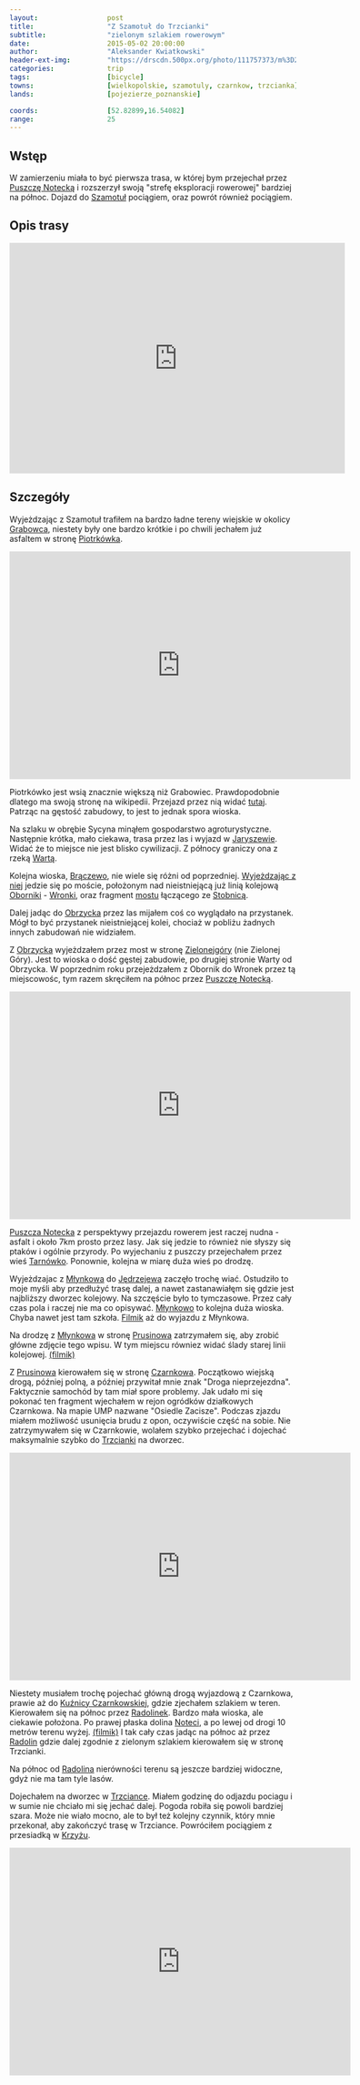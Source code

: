 ```yaml
---
layout:                 post
title:                  "Z Szamotuł do Trzcianki"
subtitle:               "zielonym szlakiem rowerowym"
date:                   2015-05-02 20:00:00
author:                 "Aleksander Kwiatkowski"
header-ext-img:         "https://drscdn.500px.org/photo/111757373/m%3D2048/76b4921e336aac1ba799ff54684fcf00"
categories:             trip
tags:                   [bicycle]
towns:                  [wielkopolskie, szamotuly, czarnkow, trzcianka]
lands:                  [pojezierze_poznanskie]

coords:                 [52.82899,16.54082]
range:                  25
---
```


[wiki-puszcza-notecka]:         https://pl.wikipedia.org/wiki/Puszcza_Notecka
[wiki-szamotuly]:               https://pl.wikipedia.org/wiki/Szamotu%C5%82y
[wiki-piotrkowko]:              https://pl.wikipedia.org/wiki/Piotrk%C3%B3wko_(wojew%C3%B3dztwo_wielkopolskie)
[wiki-jaryszewo]:               https://pl.wikipedia.org/wiki/Jaryszewo
[wiki-warta]:                   https://pl.wikipedia.org/wiki/Warta
[wiki-braczewo]:                https://pl.wikipedia.org/wiki/Br%C4%85czewo
[wiki-oborniki]:                https://pl.wikipedia.org/wiki/Oborniki
[wiki-wronki]:                  https://pl.wikipedia.org/wiki/Wronki
[wiki-zielonagora]:             https://pl.wikipedia.org/wiki/Zielonag%C3%B3ra
[wiki-stobnica]:                https://pl.wikipedia.org/wiki/Stobnica_(wojew%C3%B3dztwo_wielkopolskie)
[wiki-tarnowko]:                https://pl.wikipedia.org/wiki/Tarn%C3%B3wko_(wojew%C3%B3dztwo_wielkopolskie)
[wiki-obrzycko]:                https://pl.wikipedia.org/wiki/Obrzycko
[wiki-mlynkowo]:                https://pl.wikipedia.org/wiki/M%C5%82ynkowo_(powiat_czarnkowsko-trzcianecki)
[wiki-jedrzejewo]:              https://pl.wikipedia.org/wiki/J%C4%99drzejewo_(gmina_Lubasz)
[wiki-czarnkow]:                https://pl.wikipedia.org/wiki/Czarnk%C3%B3w
[wiki-prusinowo]:               https://pl.wikipedia.org/wiki/Prusinowo_(powiat_czarnkowsko-trzcianecki)
[wiki-kuznica-czarnk]:          https://pl.wikipedia.org/wiki/Ku%C5%BAnica_Czarnkowska
[wiki-radolinek]:               https://pl.wikipedia.org/wiki/Radolinek
[wiki-notec]:                   https://pl.wikipedia.org/wiki/Note%C4%87
[wiki-radolin]:                 https://pl.wikipedia.org/wiki/Radolin_(wojew%C3%B3dztwo_wielkopolskie)
[wiki-krzyz]:                   https://pl.wikipedia.org/wiki/Krzy%C5%BC_Wielkopolski
[wiki-trzcianka]:               https://pl.wikipedia.org/wiki/Trzcianka

[ump-grabowiec]:                http://mapa.ump.waw.pl/ump-www/?zoom=14&lat=52.6442&lon=16.58207&layers=B000000FFFFTFF&mlat=52.64503&mlon=16.58208&mbody=Grabowiec

[most-stobnica]:                http://www.oborniki.com.pl/historia/wsie/stobnica-most.php

[vimeo-1]:                      https://vimeo.com/126749638
[vimeo-2]:                      https://vimeo.com/126837026
[vimeo-3]:                      https://vimeo.com/126846030
[vimeo-4]:                      https://vimeo.com/126865029
[vimeo-5]:                      https://vimeo.com/126913457
[vimeo-6]:                      https://vimeo.com/126939901
[vimeo-7]:                      https://vimeo.com/126940266
[vimeo-8]:                      https://vimeo.com/126955487
[vimeo-9]:                      https://vimeo.com/127342600

Wstęp
-----

W zamierzeniu miała to być pierwsza trasa, w której bym przejechał przez [Puszczę Notecką][wiki-puszcza-notecka] i
rozszerzył swoją "strefę eksploracji rowerowej" bardziej na północ. Dojazd do [Szamotuł][wiki-szamotuly] pociągiem,
oraz powrót również pociągiem.

Opis trasy
----------

<iframe height='405' width='590' frameborder='0' allowtransparency='true' scrolling='no' src='https://www.strava.com/activities/296768033/embed/ea331c325326e0f22dea4df45730b0b85b87829f'></iframe>

Szczegóły
---------

Wyjeżdzając z Szamotuł trafiłem na bardzo ładne tereny wiejskie w okolicy [Grabowca][ump-grabowiec], niestety
były one bardzo krótkie i po chwili jechałem już asfaltem w stronę [Piotrkówka][wiki-piotrkowko].

<div class="vimeo"><iframe src='http://player.vimeo.com/video/126749638' width="600" height="400" frameborder="0" webkitAllowFullScreen mozallowfullscreen allowFullScreen> </iframe></div>


Piotrkówko jest wsią znacznie większą niż Grabowiec. Prawdopodobnie dlatego ma swoją stronę na wikipedii. Przejazd przez nią widać
[tutaj][vimeo-2]. Patrząc na gęstość zabudowy, to jest to jednak spora wioska. 

Na szlaku w obrębie Sycyna
minąłem gospodarstwo agroturystyczne. Następnie krótka, mało ciekawa, trasa przez las i wyjazd
w [Jaryszewie][wiki-jaryszewo]. Widać że to miejsce nie jest blisko cywilizacji. Z północy graniczy ona z 
rzeką [Wartą][wiki-warta].

Kolejna wioska, [Brączewo][wiki-braczewo], nie wiele się różni od poprzedniej. [Wyjeżdzając z niej][vimeo-3] jedzie się po moście,
położonym nad nieistniejącą już linią kolejową [Oborniki][wiki-oborniki] - [Wronki][wiki-wronki],
oraz fragment [mostu][most-stobnica] łączącego ze [Stobnicą][wiki-stobnica].

Dalej jadąc do [Obrzycka][wiki-obrzycko] przez las mijałem coś co wyglądało na przystanek. Mógł to być przystanek
nieistniejącej kolei, chociaż w pobliżu żadnych innych zabudowań nie widziałem.

Z [Obrzycka][wiki-obrzycko] wyjeżdzałem przez most w stronę [Zielonejgóry][wiki-zielonagora] (nie Zielonej Góry).
Jest to wioska o dość gęstej zabudowie, po drugiej stronie Warty od Obrzycka. W poprzednim roku przejeżdzałem z Obornik
do Wronek przez tą miejscowośc, tym razem skręciłem na północ przez [Puszczę Notecką][wiki-puszcza-notecka].

<div class="vimeo"><iframe src='http://player.vimeo.com/video/126865029' width="600" height="400" frameborder="0" webkitAllowFullScreen mozallowfullscreen allowFullScreen> </iframe></div>

[Puszcza Notecka][wiki-puszcza-notecka] z perspektywy przejazdu rowerem jest raczej nudna - asfalt i około 7km prosto przez
lasy. Jak się jedzie to również nie słyszy się ptaków i ogólnie przyrody. Po wyjechaniu z puszczy przejechałem przez wieś
[Tarnówko][wiki-tarnowko]. Ponownie, kolejna w miarę duża wieś po drodzę.

Wyjeżdzajac z [Młynkowa][wiki-mlynkowo] do [Jędrzejewa][wiki-jedrzejewo] zaczęło trochę wiać. Ostudziło to moje myśli aby
przedłużyć trasę dalej, a nawet zastanawiałęm się gdzie jest najbliższy dworzec kolejowy. Na szczęście było to tymczasowe. 
Przez cały czas pola i raczej nie ma co opisywać. [Młynkowo][wiki-mlynkowo] to kolejna duża wioska. Chyba nawet jest tam
szkoła. [Filmik][vimeo-5] aż do wyjazdu z Młynkowa. 

Na drodzę z [Młynkowa][wiki-mlynkowo] w stronę [Prusinowa][wiki-prusinowo] zatrzymałem się, aby zrobić główne zdjęcie tego wpisu. 
W tym miejscu równiez widać ślady starej linii kolejowej. [(filmik)][vimeo-6]

Z [Prusinowa][wiki-prusinowo] kierowałem się w stronę [Czarnkowa][wiki-czarnkow]. Początkowo wiejską drogą, później polną, a
później przywitał mnie znak "Droga nieprzejezdna". Faktycznie samochód by tam miał spore problemy. Jak udało mi się pokonać
ten fragment wjechałem w rejon ogródków działkowych Czarnkowa. Na mapie UMP nazwane "Osiedle Zacisze". Podczas zjazdu miałem
możliwość usunięcia brudu z opon, oczywiście część na sobie. Nie zatrzymywałem się w Czarnkowie, wolałem szybko przejechać
i dojechać maksymalnie szybko do [Trzcianki][wiki-trzcianka] na dworzec. 

<div class="vimeo"><iframe src='http://player.vimeo.com/video/126940266' width="600" height="400" frameborder="0" webkitAllowFullScreen mozallowfullscreen allowFullScreen> </iframe></div>

Niestety musiałem trochę pojechać główną drogą wyjazdową z Czarnkowa, prawie aż do [Kuźnicy Czarnkowskiej][wiki-kuznica-czarnk],
gdzie zjechałem szlakiem w teren. Kierowałem się na północ przez [Radolinek][wiki-radolinek]. Bardzo mała wioska, ale
ciekawie położona. Po prawej płaska dolina [Noteci][wiki-notec], a po lewej od drogi 10 metrów terenu wyżej. [(filmik)][vimeo-8] I tak cały czas
jadąc na północ aż przez [Radolin][wiki-radolin] gdzie dalej zgodnie z zielonym szlakiem kierowałem się w stronę Trzcianki.

Na północ od [Radolina][wiki-radolin] nierówności terenu są jeszcze bardziej widoczne, gdyż nie ma tam tyle lasów.

Dojechałem na dworzec w [Trzciance][wiki-trzcianka]. Miałem godzinę do odjazdu pociagu i w sumie nie chciało mi się jechać
dalej. Pogoda robiła się powoli bardziej szara. Może nie wiało mocno, ale to był też kolejny czynnik, który mnie przekonał, aby
zakończyć trasę w Trzciance. Powróciłem pociągiem z przesiadką w [Krzyżu][wiki-krzyz].

<div class="vimeo"><iframe src='http://player.vimeo.com/video/127342600' width="600" height="400" frameborder="0" webkitAllowFullScreen mozallowfullscreen allowFullScreen> </iframe></div>

